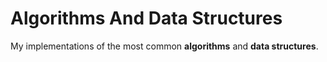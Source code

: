 # Algorithms And Data Structures

My implementations of the most common **algorithms** and **data structures**.
